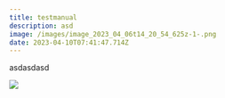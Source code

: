 ```yaml
---
title: testmanual
description: asd
image: /images/image_2023_04_06t14_20_54_625z-1-.png
date: 2023-04-10T07:41:47.714Z
---
```

a﻿sdasdasd



![](/images/image_2023_04_06t14_20_54_625z-1-.png)